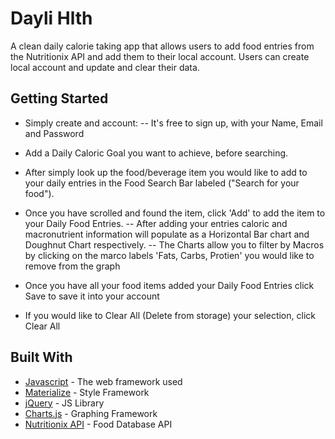 # Dayli Hlth

A clean daily calorie taking app that allows users to add food entries from the  Nutritionix API and add them to their local account. Users can create local account and update and clear their data. 

## Getting Started

- Simply create and account:
-- It's free to sign up, with your Name, Email and Password

- Add a Daily Caloric Goal you want to achieve, before searching.

- After simply look up the food/beverage item you would like to add to your daily entries in the Food Search Bar labeled ("Search for your food").

- Once you have scrolled and found the item, click 'Add' to add the item to your Daily Food Entries.
-- After adding your entries caloric and macronutrient information will populate as a Horizontal Bar chart and Doughnut Chart respectively. 
-- The Charts allow you to filter by Macros by clicking on the marco labels 'Fats, Carbs, Protien' you would like to remove from the graph

- Once you have all your food items added your Daily Food Entries click Save to save it into your account

- If you would like to Clear All (Delete from storage) your selection, click Clear All


## Built With

* [Javascript](https://developer.mozilla.org/en-US/docs/Web/JavaScript) - The web framework used
* [Materialize](https://materializecss.com/) - Style Framework
* [jQuery](https://jquery.com/) - JS Library
* [Charts.js](https://www.chartjs.org/) - Graphing Framework
* [Nutritionix API](https://www.nutritionix.com/) - Food Database API